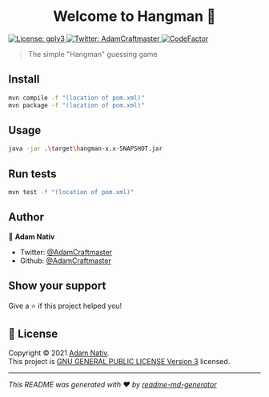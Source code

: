 <h1 align="center">Welcome to Hangman 👋</h1>
<p>
  <a href="https://github.com/AdamCraftmaster/Hangman/blob/main/LICENSE" target="_blank">
    <img alt="License: gplv3" src="https://img.shields.io/badge/License-gplv3-yellow.svg" />
  </a>
  <a href="https://twitter.com/AdamCraftmaster" target="_blank">
    <img alt="Twitter: AdamCraftmaster" src="https://img.shields.io/twitter/follow/AdamCraftmaster.svg?style=social" />
  </a>
  <a href="https://www.codefactor.io/repository/github/adamcraftmaster/hangman"><img src="https://www.codefactor.io/repository/github/adamcraftmaster/hangman/badge" alt="CodeFactor" /></a>
</p>

> The simple &#34;Hangman&#34; guessing game

## Install

```sh
mvn compile -f "(location of pom.xml)"
mvn package -f "(location of pom.xml)"
```

## Usage

```sh
java -jar .\target\hangman-x.x-SNAPSHOT.jar
```

## Run tests

```sh
mvn test -f "(location of pom.xml)"
```

## Author

👤 **Adam Nativ**

* Twitter: [@AdamCraftmaster](https://twitter.com/AdamCraftmaster)
* Github: [@AdamCraftmaster](https://github.com/AdamCraftmaster)

## Show your support

Give a ⭐️ if this project helped you!

## 📝 License

Copyright © 2021 [Adam Nativ](https://github.com/AdamCraftmaster).<br />
This project is [GNU GENERAL PUBLIC LICENSE Version 3](https://github.com/AdamCraftmaster/Hangman/blob/main/LICENSE) licensed.

***
_This README was generated with ❤️ by [readme-md-generator](https://github.com/kefranabg/readme-md-generator)_